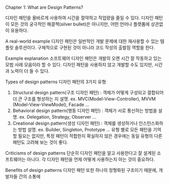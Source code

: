 Chapter 1: What are Design Patterns?

디자인 패턴을 올바르게 사용하여 시간을 절약하고 작업량을 줄일 수 있다.
디자인 패턴이 모든 것의 궁극적인 해결책(silver bullet)은 아니지만, 
어떤 언어나 플랫폼에 상관없이 유용하다.

A real-world example
디자인 패턴은 일반적인 개발 문제에 대한 재사용할 수 있는 템플릿 솔루션이다.
구체적으로 구현된 것이 아니라 코드 작성의 출발점 역할을 한다.

Example explanation
소프트웨어 디자인 패턴은 개발의 오랜 시간 잘 작동하고 있는 모범 사례 모음이라 할 수 있다.
디자인 패턴을 사용하지 않고 개발할 수도 있지만, 시간과 노력이 더 들 수 있다.

Types of design patterns
디자인 패턴의 3가지 유형
1. Structural design pattern(구조 디자인 패턴) : 객체가 어떻게 구성되고 결합되어 더 큰 구조를 형성하는 지 설명.
    ex. MVC(Model-View-Controller), MVVM (Model-View-ViewModel), Facade ...
2. Behavioral design pattern(행동 디자인 패턴) : 객체가 서로 통신하는 방법을 설명.
    ex. Delegation, Strategy, Observer ...
3. Creational design pattern(생성 디자인 패턴) : 객체를 생성하거나 인스턴스화하는 방법 설명.
    ex. Builder, Singleton, Prototype ...
유형 별로 모든 패턴을 기억할 필요는 없지만, 특정 패턴이 적합한지 확실하지 않은 경우에는 동일 유형의 다른 패턴도 고려해 보는 것이 좋다.

Criticisms of design patterns
단순히 디자인 패턴을 알고 사용한다고 잘 설계된 소프트웨어는 아니다. 각 디자인 패턴을 언제 어떻게 사용하는지 아는 것이 중요하다.

Benefits of design patterns
디자인 패턴 또한 하나의 정형화된 구조이기 때문에, 개발자들 간의 소통에